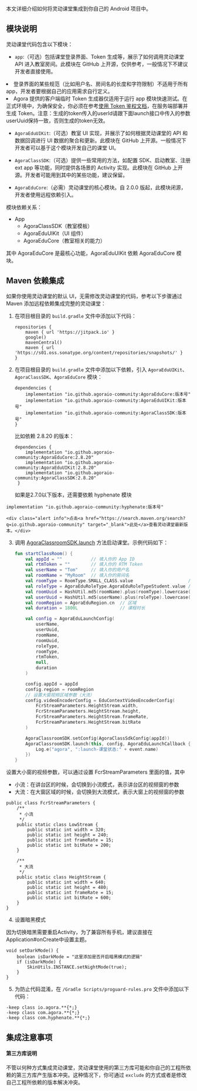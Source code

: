 本文详细介绍如何将灵动课堂集成到你自己的 Android 项目中。

## 模块说明

灵动课堂代码包含以下模块：

-   `app`:（可选）包括课堂登录界面、Token 生成等，展示了如何调用灵动课堂 API 进入教室房间。此模块在 GitHub 上开源，仅供参考，一般情况下不建议开发者直接使用。

<div class="alert note"><li>登录界面的某些规范（比如用户名、房间名的长度和字符限制）不适用于所有 app，开发者要根据自己的应用需求自行定义。</li><li>Agora 提供的客户端临时 Token 生成器仅适用于运行 app 模块快速测试。在正式环境中，为确保安全，你必须在参考<a href="/cn/Real-time-Messaging/token_server_rtm?platform=All%20Platforms">使用 Token 鉴权文档</a>，在服务端部署并生成 Token。注意：生成的token传入的userId请跟下面launch接口中传入的参数userUuid保持一致，否则生成的token无效。</li></div>

- `AgoraEduUIKit`:（可选）教室 UI 实现，并展示了如何根据灵动课堂的 API 和数据回调进行 UI 数据的聚合和更新。此模块在 GitHub 上开源。一般情况下开发者可以基于这个模块开发自己的课堂 UI。

- `AgoraClassSDK`:（可选）提供一些常用的方法，如配置 SDK、启动教室、注册 ext app 等功能，同时提供各场景的 Activity 实现。此模块在 GitHub 上开源。开发者可能用到其中的某些功能，建议保留。

- `AgoraEduCore`:（必需）灵动课堂的核心模块。自 2.0.0 版起，此模块闭源，开发者使用远程依赖引入。

  

模块依赖关系：

- App
	- AgoraClassSDK（教室模板）
	- AgoraEduUIKit（UI 组件）
	- AgoraEduCore（教室相关的能力）

其中 AgoraEduCore 是最核心功能，AgoraEduUIKit 依赖 AgoraEduCore 模块。

## Maven 依赖集成

如果你使用灵动课堂的默认 UI，无需修改灵动课堂的代码，参考以下步骤通过 Maven 添加远程依赖集成完整的灵动课堂：

1. 在项目根目录的 `build.gradle` 文件中添加以下代码：

    ```
    repositories {
        maven { url 'https://jitpack.io' }
        google()
        mavenCentral()
        maven { url 'https://s01.oss.sonatype.org/content/repositories/snapshots/' }
    }
    ```

2. 在项目根目录的 `build.gradle` 文件中添加以下依赖，引入 `AgoraEduUIKit`、`AgoraClassSDK`、`AgoraEduCore` 模块：

    ```
    dependencies {
        implementation "io.github.agoraio-community:AgoraEduCore:版本号"
        implementation "io.github.agoraio-community:AgoraEduUIKit:版本号"
        implementation "io.github.agoraio-community:AgoraClassSDK:版本号"
    }
    ```

	比如依赖 2.8.20 的版本：

    ```
    dependencies {
        implementation "io.github.agoraio-community:AgoraEduCore:2.8.20"
        implementation "io.github.agoraio-community:AgoraEduUIKit:2.8.20"
        implementation "io.github.agoraio-community:AgoraClassSDK:2.8.20"
     }
    ```

	如果是2.7.0以下版本，还需要依赖 hyphenate 模块
```
implementation "io.github.agoraio-community:hyphenate:版本号"
```


    <div class="alert info">点击<a href="https://search.maven.org/search?q=io.github.agoraio-community" target="_blank">此处</a>查看灵动课堂最新版本。</div>

3. 调用 [AgoraClassroomSDK.launch](/cn/agora-class/agora_class_api_ref_android?platform=Android#launch) 方法启动课堂。示例代码如下：

    ```kotlin
    fun startClassRoom() {
        val appId = ""           // 填入你的 App ID
        val rtmToken = ""        // 填入你的 RTM Token
        val userName = "Tom"   	 // 填入你的用户名
        val roomName = "MyRoom"  // 填入你的房间名
        val roomType = RoomType.SMALL_CLASS.value                     // 班型： 0 一对一 2大班课 4小班课
        val roleType = AgoraEduRoleType.AgoraEduRoleTypeStudent.value // 角色：1:老师角色 2:学生角色
        val roomUuid = HashUtil.md5(roomName).plus(roomType).lowercase()
        val userUuid = HashUtil.md5(userName).plus(roleType).lowercase()
        val roomRegion = AgoraEduRegion.cn  // 区域
        val duration = 1800L                // 课程时长
    
        val config = AgoraEduLaunchConfig(
            userName,
            userUuid,
            roomName,
            roomUuid,
            roleType,
            roomType,
            rtmToken,
            null,
            duration
        )
    
        config.appId = appId
        config.region = roomRegion
        // 设置大窗视频区域参数（大流）
        config.videoEncoderConfig = EduContextVideoEncoderConfig(
            FcrStreamParameters.HeightStream.width,
            FcrStreamParameters.HeightStream.height,
	        FcrStreamParameters.HeightStream.frameRate,
            FcrStreamParameters.HeightStream.bitRate
        )
    
        AgoraClassroomSDK.setConfig(AgoraClassSdkConfig(appId))
        AgoraClassroomSDK.launch(this, config, AgoraEduLaunchCallback { event ->
            Log.e("agora", ":launch-课堂状态:" + event.name)
        })
    }
    ```

设置大小窗的视频参数，可以通过设置 FcrStreamParameters 里面的值，其中

- 小流：在讲台区的时候，会切换到小流模式，表示讲台区的视频窗的参数
- 大流：在大窗区域的时候，会切换到大流模式，表示大窗上的视频窗的参数

```
public class FcrStreamParameters {
    /**
     * 小流
     */
    public static class LowStream {
        public static int width = 320;
        public static int height = 240;
        public static int frameRate = 15;
        public static int bitRate = 200;
    }

    /**
     * 大流
     */
    public static class HeightStream {
        public static int width = 640;
        public static int height = 480;
        public static int frameRate = 15;
        public static int bitRate = 600;
    }
}
```

4. 设置暗黑模式

因为切换暗黑需要重启Activity，为了兼容所有手机，建议直接在Application#onCreate中设置主题。

```
void setDarkMode() {  
    boolean isDarkMode = "这里添加是否开启暗黑模式的逻辑"  
    if (isDarkMode) {  
        SkinUtils.INSTANCE.setNightMode(true);  
    }  
}
```

5. 为防止代码混淆，在 `/Gradle Scripts/proguard-rules.pro` 文件中添加以下代码：

```
-keep class io.agora.**{*;}
-keep class com.agora.**{*;}
-keep class com.hyphenate.**{*;} 
```

## 集成注意事项

#### 第三方库说明

不管以何种方式集成灵动课堂，灵动课堂使用的第三方库可能和你自己的工程所依赖的第三方库产生版本冲突。这种情况下，你可通过 `exclude` 的方式或者是修改自己工程所依赖的版本解决冲突。